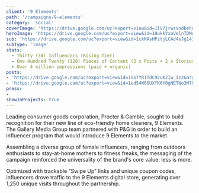 ```yaml
---
client: '9 Elements'
path: '/campaigns/9-elements'
category: 'social'
coverImage: 'https://drive.google.com/uc?export=view&id=1lV7jrwzVndbehqTEyBwsajc-Pg14Fekt'
heroImage: 'https://drive.google.com/uc?export=view&id=1HukkYxnVelnTDMdI2WYk2R_k07lyZnqz'
sub: 'https://drive.google.com/uc?export=view&id=1ckNAsHPztjLCAd4sJg1418cdwXX9mof_'
subType: 'image'
stats:
  - Thirty (30) Influencers (Rising Tier)
  - One Hundred Twenty (120) Pieces of Content (2 x Posts + 2 x Stories w/ Swipe Up)
  - Over 4 million impressions (paid + organic)
posts:
- 'https://drive.google.com/uc?export=view&id=1SS7YR1TdC92uK2Iw_Iz2Garxo8888sPY'
- 'https://drive.google.com/uc?export=view&id=1ed54W60UXYK6Y0gNETNo3M79Wb0hjxBq'
press:
- 
showInProjects: true
---
```

  
Leading consumer goods corporation, Procter & Gamble, sought to build recognition for their new line of eco-friendly home cleaners, 9 Elements. The Gallery Media Group team partnered with P&G in order to build an influencer program that would introduce 9 Elements to the market.

Assembling a diverse group of female influencers, ranging from outdoors enthusiasts to stay-at-home mothers to fitness freaks, the messaging of the campaign reinforced the universality of the brand's core value: less is more.

Optimized with trackable "Swipe Up" links and unique coupon codes, influencers drove traffic to the 9 Elements digital store, generating over 1,250 unique visits throughout the partnership.